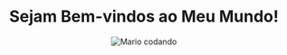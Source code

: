 <h1 align="center">Sejam Bem-vindos ao Meu Mundo!</h1>

<p align="center">
  <img src="https://i.pinimg.com/originals/23/3d/74/233d74f3fd24e51ed5e9dba0992fc868.gif" alt="Mario codando">
</p>

<!--
**httpsodre/httpsodre** is a ✨ _special_ ✨ repository because its `README.md` (this file) appears on your GitHub profile.

Here are some ideas to get you started:

- 🔭 I’m currently working on ...
- 🌱 I’m currently learning ...
- 👯 I’m looking to collaborate on ...
- 🤔 I’m looking for help with ...
- 💬 Ask me about ...
- 📫 How to reach me: ...
- 😄 Pronouns: ...
- ⚡ Fun fact: ...
-->
